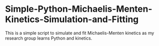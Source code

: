 # Simple-Python-Michaelis-Menten-Kinetics-Simulation-and-Fitting
This is a simple script to simulate and fit Michaelis-Menten kinetics as my research group learns Python and kinetics.
